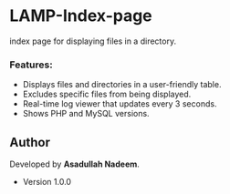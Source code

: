 # LAMP-Index-page
index page for displaying files in a directory.
### Features:
- Displays files and directories in a user-friendly table.
- Excludes specific files from being displayed.
- Real-time log viewer that updates every 3 seconds.
- Shows PHP and MySQL versions.
## Author
Developed by **Asadullah Nadeem**.
- Version 1.0.0

